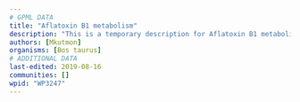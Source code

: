 ```yaml
---
# GPML DATA
title: "Aflatoxin B1 metabolism"
description: "This is a temporary description for Aflatoxin B1 metabolism"
authors: [Mkutmon]
organisms: [Bos taurus]
# ADDITIONAL DATA
last-edited: 2019-08-16
communities: []
wpid: "WP3247"
---
```

